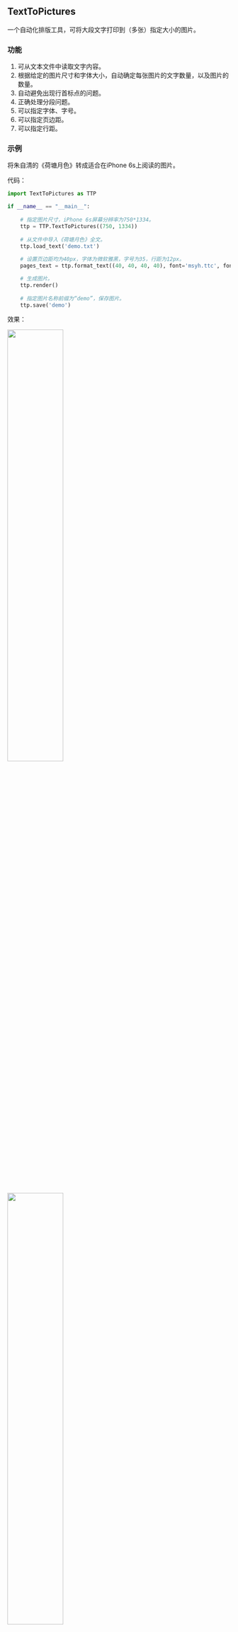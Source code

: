 ## TextToPictures
一个自动化排版工具，可将大段文字打印到（多张）指定大小的图片。

### 功能
1. 可从文本文件中读取文字内容。
1. 根据给定的图片尺寸和字体大小，自动确定每张图片的文字数量，以及图片的数量。
2. 自动避免出现行首标点的问题。
3. 正确处理分段问题。
3. 可以指定字体、字号。
4. 可以指定页边距。
5. 可以指定行距。

### 示例
将朱自清的《荷塘月色》转成适合在iPhone 6s上阅读的图片。

代码：

```Python
import TextToPictures as TTP

if __name__ == "__main__":
    
    # 指定图片尺寸，iPhone 6s屏幕分辨率为750*1334。
    ttp = TTP.TextToPictures((750, 1334))
    
    # 从文件中导入《荷塘月色》全文。
    ttp.load_text('demo.txt')
    
    # 设置页边距均为40px，字体为微软雅黑，字号为35，行距为12px。
    pages_text = ttp.format_text((40, 40, 40, 40), font='msyh.ttc', font_size=35, spacing=12)

    # 生成图片。
    ttp.render()
    
    # 指定图片名称前缀为“demo”，保存图片。
    ttp.save('demo')
```

效果：

<img width="50%" height="50%" src="https://github.com/Reuynil/TextToPictures/blob/master/demo/demo-0.jpg"/>

<img width="50%" height="50%" src="https://github.com/Reuynil/TextToPictures/blob/master/demo/demo-1.jpg"/>

<img width="50%" height="50%" src="https://github.com/Reuynil/TextToPictures/blob/master/demo/demo-2.jpg"/>

<img width="50%" height="50%" src="https://github.com/Reuynil/TextToPictures/blob/master/demo/demo-3.jpg"/>
